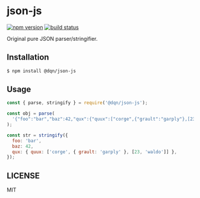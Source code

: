 # json-js

[![npm version](https://img.shields.io/npm/v/@dqn/json-js.svg)](https://www.npmjs.com/package/@dqn/json-js)
[![build status](https://github.com/dqn/json-js/workflows/build/badge.svg)](https://github.com/dqn/json-js/actions)

Original pure JSON parser/stringifier.

## Installation

```sh
$ npm install @dqn/json-js
```

## Usage

```js
const { parse, stringify } = require('@dqn/json-js');

const obj = parse(
  '{"foo":"bar","baz":42,"qux":{"quux":["corge",{"grault":"garply"},[23,"waldo"]]}}',
);

const str = stringify({
  foo: 'bar',
  baz: 42,
  qux: { quux: ['corge', { grault: 'garply' }, [23, 'waldo']] },
});
```

## LICENSE

MIT
